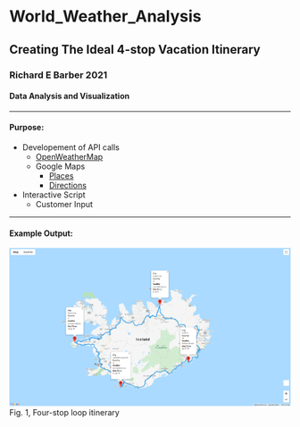 # World_Weather_Analysis
## Creating The Ideal 4-stop Vacation Itinerary
### Richard E Barber 2021
#### Data Analysis and Visualization

<hr>

#### Purpose:
* Developement of API calls
    * [OpenWeatherMap](https://openweathermap.org/api)
    * Google Maps
        * [Places](https://developers.google.com/maps/documentation/places/web-service/search-nearby)
        * [Directions](https://developers.google.com/maps/documentation/directions/get-directions)
* Interactive Script
    * Customer Input
<hr>

#### Example Output:

<img src="Vacation_Itinerary/WeatherPy_travel_map_markers.png" width=888></img><br>
Fig. 1, Four-stop loop itinerary
